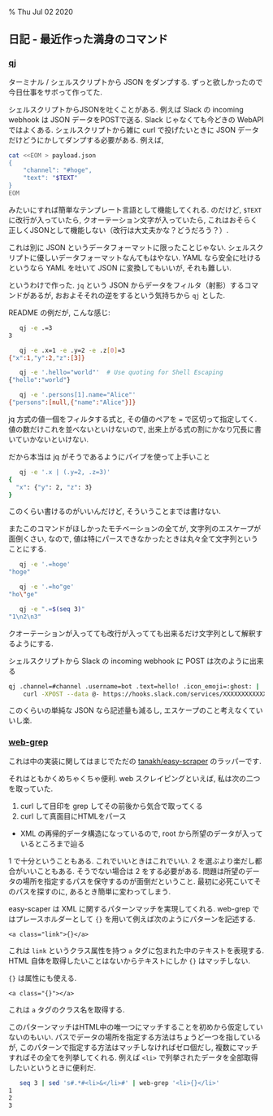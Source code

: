 % Thu Jul 02 2020

## 日記 - 最近作った満身のコマンド

### [qj](https://github.com/cympfh/qj)

ターミナル / シェルスクリプトから JSON をダンプする.
ずっと欲しかったので今日仕事をサボって作ってた.

シェルスクリプトからJSONを吐くことがある.
例えば Slack の incoming webhook は JSON データをPOSTで送る.
Slack じゃなくても今どきの WebAPI ではよくある.
シェルスクリプトから雑に curl で投げたいときに JSON データだけどうにかしてダンプする必要がある.
例えば,

```bash
cat <<EOM > payload.json
{
    "channel": "#hoge",
    "text": "$TEXT"
}
EOM
```

みたいにすれば簡単なテンプレート言語として機能してくれる.
のだけど, `$TEXT` に改行が入っていたら, クオーテーション文字が入っていたら, これはおそらく正しくJSONとして機能しない（改行は大丈夫かな？どうだろう？）.

これは別に JSON というデータフォーマットに限ったことじゃない.
シェルスクリプトに優しいデータフォーマットなんてもはやない.
YAML なら安全に吐けるというなら YAML を吐いて JSON に変換してもいいが, それも難しい.

というわけで作った.
`jq` という JSON からデータをフィルタ（射影）するコマンドがあるが,
おおよそそれの逆をするという気持ちから `qj` とした.

README の例だが, こんな感じ:

```bash
   qj -e .=3
3

   qj -e .x=1 -e .y=2 -e .z[0]=3
{"x":1,"y":2,"z":[3]}

   qj -e '.hello="world"'  # Use quoting for Shell Escaping
{"hello":"world"}

   qj -e '.persons[1].name="Alice"'
{"persons":[null,{"name":"Alice"}]}
```

jq 方式の値一個をフィルタする式と, その値のペアを `=` で区切って指定してく.
値の数だけこれを並べないといけないので, 出来上がる式の割にかなり冗長に書いていかないといけない.

だから本当は jq がそうであるようにパイプを使って上手いこと

```bash
   qj -e '.x | (.y=2, .z=3)'
{
  "x": {"y": 2, "z": 3}
}
```

このくらい書けるのがいいんだけど, そういうことまでは書けない.

またこのコマンドがほしかったモチベーションの全てが, 文字列のエスケープが面倒くさい, なので, 値は特にパースできなかったときは丸々全て文字列ということにする.

```bash
   qj -e '.=hoge'
"hoge"

   qj -e '.=ho"ge'
"ho\"ge"

   qj -e ".=$(seq 3)"
"1\n2\n3"
```

クオーテーションが入ってても改行が入ってても出来るだけ文字列として解釈するようにする.

シェルスクリプトから Slack の incoming webhook に POST は次のように出来る

```bash
qj .channel=#channel .username=bot .text=hello! .icon_emoji=:ghost: |
    curl -XPOST --data @- https://hooks.slack.com/services/XXXXXXXXXXXX
```

このくらいの単純な JSON なら記述量も減るし, エスケープのこと考えなくていいし楽.

### [web-grep](https://github.com/cympfh/web-grep)

これは中の実装に関してはまじでただの
[tanakh/easy-scraper](https://github.com/tanakh/easy-scraper)
のラッパーです.

それはともかくめちゃくちゃ便利.
web スクレイピングといえば, 私は次の二つを取っていた.

1. curl して目印を grep してその前後から気合で取ってくる
2. curl して真面目にHTMLをパース
  - XML の再帰的データ構造になっているので, root から所望のデータが入っているところまで辿る

1 で十分ということもある.
これでいいときはこれでいい. 2 を選ぶより楽だし都合がいいこともある.
そうでない場合は 2 をする必要がある.
問題は所望のデータの場所を指定するパスを保守するのが面倒だということ.
最初に必死こいてそのパスを探すのに, あるとき簡単に変わってしまう.

easy-scaper は XML に関するパターンマッチを実現してくれる.
web-grep ではプレースホルダーとして `{}` を用いて例えば次のようにパターンを記述する.

```
<a class="link">{}</a>
```

これは `link` というクラス属性を持つ `a` タグに包まれた中のテキストを表現する.
HTML 自体を取得したいことはないからテキストにしか `{}` はマッチしない.

`{}` は属性にも使える.

```
<a class="{}"></a>
```

これは `a` タグのクラス名を取得する.

このパターンマッチはHTML中の唯一つにマッチすることを初めから仮定していないのもいい.
パスでデータの場所を指定する方法はちょうど一つを指しているが,
このパターンで指定する方法はマッチしなければゼロ個だし, 複数にマッチすればその全てを列挙してくれる.
例えば `<li>` で列挙されたデータを全部取得したいというときに便利だ.

```bash
   seq 3 | sed 's#.*#<li>&</li>#' | web-grep '<li>{}</li>'
1
2
3
```
